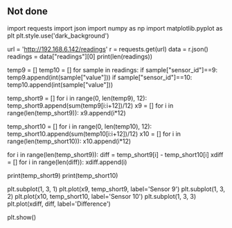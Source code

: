 ## Not done
import requests
import json
import numpy as np
import matplotlib.pyplot as plt
plt.style.use('dark_background')

url = 'http://192.168.6.142/readings'
r = requests.get(url)
data = r.json()
readings = data["readings"][0]
print(len(readings))

temp9 = []
temp10 = []
for sample in readings:
  if sample["sensor_id"]==9:
    temp9.append(int(sample["value"]))
  if sample["sensor_id"]==10:
    temp10.append(int(sample["value"]))

temp_short9 = []
for i in range(0, len(temp9), 12):
    temp_short9.append(sum(temp9[i:i+12])/12)
x9 = []
for i in range(len(temp_short9)):
    x9.append(i*12)


temp_short10 = []
for i in range(0, len(temp10), 12):
    temp_short10.append(sum(temp10[i:i+12])/12)
x10 = []
for i in range(len(temp_short10)):
    x10.append(i*12)

for i in range(len(temp_short9)):
    diff = temp_short9[i] - temp_short10[i]
xdiff = []
for i in range(len(diff)):
    xdiff.append(i)

print(temp_short9)
print(temp_short10)

plt.subplot(1, 3, 1)
plt.plot(x9, temp_short9, label='Sensor 9')
plt.subplot(1, 3, 2)
plt.plot(x10, temp_short10, label='Sensor 10')
plt.subplot(1, 3, 3)
plt.plot(xdiff, diff, label='Difference')

plt.show()
